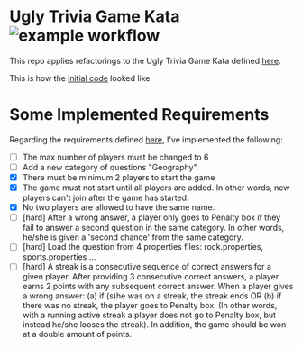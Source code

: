 # Ugly Trivia Game Kata ![example workflow](https://github.com/filipakapog/UglyTriviaGameKata/actions/workflows/build.yml/badge.svg?event=push)

This repo applies refactorings to the Ugly Trivia Game Kata defined [here](https://kata-log.rocks/ugly-trivia-kata).

This is how the [initial code](https://github.com/jbrains/trivia/tree/master/java) looked like

# Some Implemented Requirements
Regarding the requirements defined [here](https://github.com/victorrentea/kata-trivia-java), I've implemented the following:
- [ ] The max number of players must be changed to 6
- [ ] Add a new category of questions "Geography"
- [x] There must be minimum 2 players to start the game
- [x] The game must not start until all players are added. In other words, new players can't join after the game has started.
- [x] No two players are allowed to have the same name.
- [ ] [hard] After a wrong answer, a player only goes to Penalty box if they fail to answer a second question in the same category. In other words, he/she is given a 'second chance' from the same category.
- [ ] [hard] Load the question from 4 properties files: rock.properties, sports.properties ...
- [ ] [hard] A streak is a consecutive sequence of correct answers for a given player. After providing 3 consecutive correct answers, a player earns 2 points with any subsequent correct answer. When a player gives a wrong answer: (a) if (s)he was on a streak, the streak ends OR (b) if there was no streak, the player goes to Penalty box. (In other words, with a running active streak a player does not go to Penalty box, but instead he/she looses the streak). In addition, the game should be won at a double amount of points.
